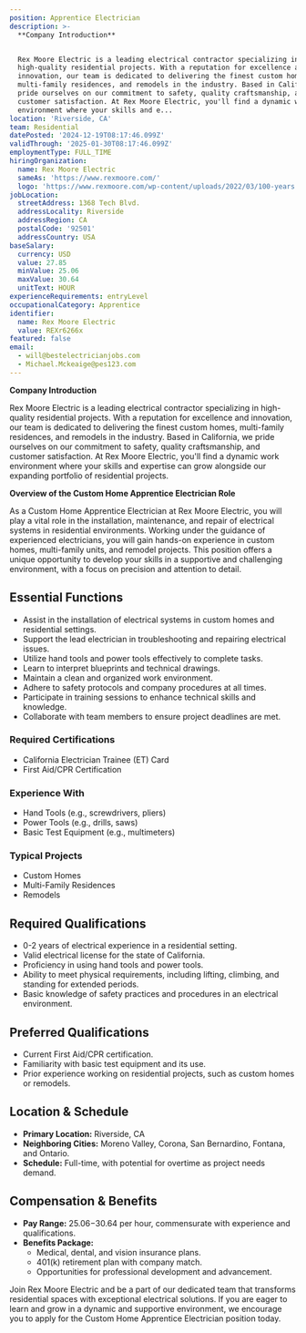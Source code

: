 ```yaml
---
position: Apprentice Electrician
description: >-
  **Company Introduction**


  Rex Moore Electric is a leading electrical contractor specializing in
  high-quality residential projects. With a reputation for excellence and
  innovation, our team is dedicated to delivering the finest custom homes,
  multi-family residences, and remodels in the industry. Based in California, we
  pride ourselves on our commitment to safety, quality craftsmanship, and
  customer satisfaction. At Rex Moore Electric, you'll find a dynamic work
  environment where your skills and e...
location: 'Riverside, CA'
team: Residential
datePosted: '2024-12-19T08:17:46.099Z'
validThrough: '2025-01-30T08:17:46.099Z'
employmentType: FULL_TIME
hiringOrganization:
  name: Rex Moore Electric
  sameAs: 'https://www.rexmoore.com/'
  logo: 'https://www.rexmoore.com/wp-content/uploads/2022/03/100-years.png'
jobLocation:
  streetAddress: 1368 Tech Blvd.
  addressLocality: Riverside
  addressRegion: CA
  postalCode: '92501'
  addressCountry: USA
baseSalary:
  currency: USD
  value: 27.85
  minValue: 25.06
  maxValue: 30.64
  unitText: HOUR
experienceRequirements: entryLevel
occupationalCategory: Apprentice
identifier:
  name: Rex Moore Electric
  value: REXr6266x
featured: false
email:
  - will@bestelectricianjobs.com
  - Michael.Mckeaige@pes123.com
---
```




**Company Introduction**

Rex Moore Electric is a leading electrical contractor specializing in high-quality residential projects. With a reputation for excellence and innovation, our team is dedicated to delivering the finest custom homes, multi-family residences, and remodels in the industry. Based in California, we pride ourselves on our commitment to safety, quality craftsmanship, and customer satisfaction. At Rex Moore Electric, you'll find a dynamic work environment where your skills and expertise can grow alongside our expanding portfolio of residential projects.

**Overview of the Custom Home Apprentice Electrician Role**

As a Custom Home Apprentice Electrician at Rex Moore Electric, you will play a vital role in the installation, maintenance, and repair of electrical systems in residential environments. Working under the guidance of experienced electricians, you will gain hands-on experience in custom homes, multi-family units, and remodel projects. This position offers a unique opportunity to develop your skills in a supportive and challenging environment, with a focus on precision and attention to detail.

## Essential Functions

- Assist in the installation of electrical systems in custom homes and residential settings.
- Support the lead electrician in troubleshooting and repairing electrical issues.
- Utilize hand tools and power tools effectively to complete tasks.
- Learn to interpret blueprints and technical drawings.
- Maintain a clean and organized work environment.
- Adhere to safety protocols and company procedures at all times.
- Participate in training sessions to enhance technical skills and knowledge.
- Collaborate with team members to ensure project deadlines are met.

### Required Certifications

- California Electrician Trainee (ET) Card
- First Aid/CPR Certification

### Experience With

- Hand Tools (e.g., screwdrivers, pliers)
- Power Tools (e.g., drills, saws)
- Basic Test Equipment (e.g., multimeters)

### Typical Projects

- Custom Homes
- Multi-Family Residences
- Remodels

## Required Qualifications

- 0-2 years of electrical experience in a residential setting.
- Valid electrical license for the state of California.
- Proficiency in using hand tools and power tools.
- Ability to meet physical requirements, including lifting, climbing, and standing for extended periods.
- Basic knowledge of safety practices and procedures in an electrical environment.

## Preferred Qualifications

- Current First Aid/CPR certification.
- Familiarity with basic test equipment and its use.
- Prior experience working on residential projects, such as custom homes or remodels.

## Location & Schedule

- **Primary Location:** Riverside, CA
- **Neighboring Cities:** Moreno Valley, Corona, San Bernardino, Fontana, and Ontario.
- **Schedule:** Full-time, with potential for overtime as project needs demand.

## Compensation & Benefits

- **Pay Range:** $25.06-$30.64 per hour, commensurate with experience and qualifications.
- **Benefits Package:**
  - Medical, dental, and vision insurance plans.
  - 401(k) retirement plan with company match.
  - Opportunities for professional development and advancement.

Join Rex Moore Electric and be a part of our dedicated team that transforms residential spaces with exceptional electrical solutions. If you are eager to learn and grow in a dynamic and supportive environment, we encourage you to apply for the Custom Home Apprentice Electrician position today.